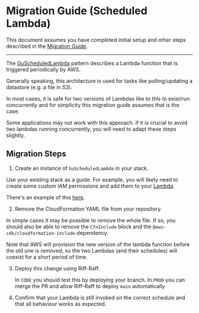 # Migration Guide (Scheduled Lambda)

This document assumes you have completed initial setup and other steps described
in the [Migration Guide](./migration-guide.md).

---

The [GuScheduledLambda](https://guardian.github.io/cdk/classes/patterns.GuScheduledLambda.html) pattern describes
a Lambda function that is triggered periodically by AWS.

Generally speaking, this architecture is used for tasks like polling/updating a datastore (e.g. a file in S3).

In most cases, it is safe for two versions of Lambdas like to this to exist/run concurrently and for simplicity
this migration guide assumes that is the case.

Some applications may not work with this approach. If it is crucial to avoid two lambdas running concurrently, you will
need to adapt these steps slightly.

## Migration Steps

1. Create an instance of `GuScheduledLambda` in your stack.

  Use your existing stack as a guide. For example, you will likely need to
  create some custom IAM permissions and add them to your
  [Lambda](https://guardian.github.io/cdk/classes/constructs_lambda.GuLambdaFunction.html).

  There's an example of this [here](https://github.com/guardian/tag-janitor/blob/9e2222d7cea6b37a48e5327efecf7b543b81af15/cdk/lib/cdk-stack.ts#L57-L62).

2. Remove the CloudFormation YAML file from your repository.

  In simple cases it may be possible to remove the whole file. If so, you
  should also be able to remove the `CfnInclude` block and the
  `@aws-cdk/cloudformation-include` dependency.

  Note that AWS will provision the new version of the lambda function before
  the old one is removed, so the two Lambdas (and their schedules) will coexist
  for a short period of time.

3. Deploy this change using Riff-Raff.

   In `CODE` you should test this by deploying your branch. In `PROD` you can merge
   the PR and allow Riff-Raff to deploy `main` automatically.

4. Confirm that your Lambda is still invoked on the correct schedule and that all behaviour works as expected.


